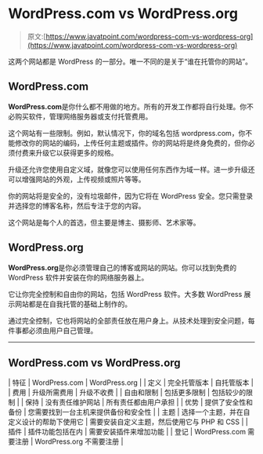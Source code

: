 # WordPress.com vs WordPress.org

> 原文:[https://www.javatpoint.com/wordpress-com-vs-wordpress-org](https://www.javatpoint.com/wordpress-com-vs-wordpress-org)

这两个网站都是 WordPress 的一部分。唯一不同的是关于“谁在托管你的网站”。

## WordPress.com

**WordPress.com**是你什么都不用做的地方。所有的开发工作都将自行处理。你不必购买软件，管理网络服务器或支付托管费用。

这个网站有一些限制。例如，默认情况下，你的域名包括 wordpress.com，你不能修改你的网站的编码，上传任何主题或插件。你的网站将是终身免费的，但你必须付费来升级它以获得更多的规格。

升级还允许您使用自定义域，就像您可以使用任何东西作为域一样。进一步升级还可以增强网站的外观，上传视频或照片等等。

你的网站将是安全的，没有垃圾邮件，因为它将在 WordPress 安全。您只需登录并选择您的博客名称，然后专注于您的内容。

这个网站是每个人的首选，但主要是博主、摄影师、艺术家等。

## WordPress.org

**WordPress.org**是你必须管理自己的博客或网站的网站。你可以找到免费的 WordPress 软件并安装在你的网络服务器上。

它让你完全控制和自由你的网站，包括 WordPress 软件。大多数 WordPress 展示网站都是在自我托管的基础上制作的。

通过完全控制，它也将网站的全部责任放在用户身上。从技术处理到安全问题，每件事都必须由用户自己管理。

* * *

## WordPress.com vs WordPress.org

| 特征 | WordPress.com | WordPress.org |
| 定义 | 完全托管版本 | 自托管版本 |
| 费用 | 升级所需费用 | 升级不收费 |
| 自由和限制 | 包括更多限制 | 包括较少的限制 |
| 保持 | 没有责任维护网站 | 所有责任都由用户承担 |
| 优势 | 提供了安全性和备份 | 您需要找到一台主机来提供备份和安全性 |
| 主题 | 选择一个主题，并在自定义设计的帮助下使用它 | 需要安装自定义主题，然后使用它与 PHP 和 CSS |
| 插件 | 插件功能包括在内 | 需要安装插件来增加功能 |
| 登记 | WordPress.com 需要注册 | WordPress.org 不需要注册 |